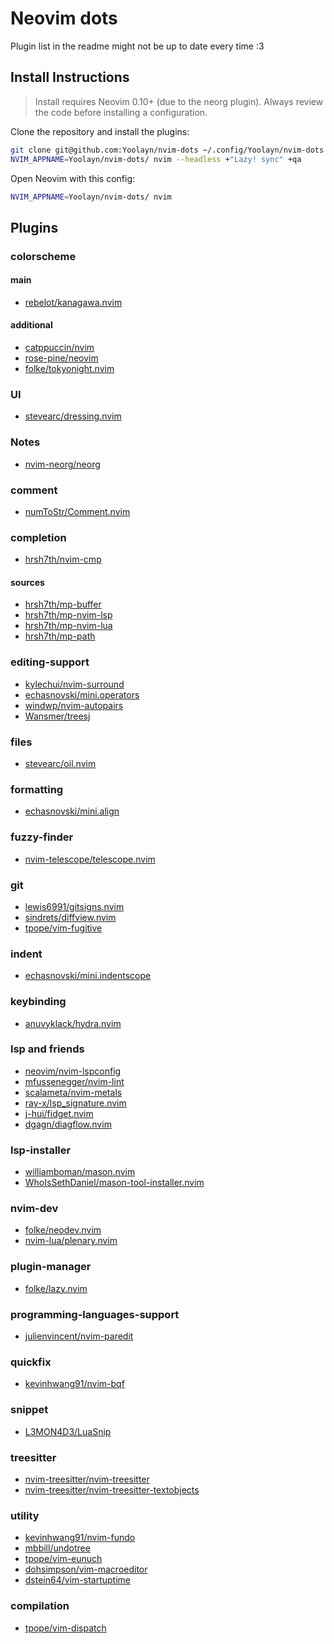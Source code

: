 # Neovim dots

Plugin list in the readme might not be up to date every time :3
## Install Instructions

 > Install requires Neovim 0.10+ (due to the neorg plugin). Always review the code before installing a configuration.

Clone the repository and install the plugins:

```sh
git clone git@github.com:Yoolayn/nvim-dots ~/.config/Yoolayn/nvim-dots
NVIM_APPNAME=Yoolayn/nvim-dots/ nvim --headless +"Lazy! sync" +qa
```

Open Neovim with this config:

```sh
NVIM_APPNAME=Yoolayn/nvim-dots/ nvim
```

## Plugins

### colorscheme
#### main
+ [rebelot/kanagawa.nvim](https://github.com/rebelot/kanagawa.nvim)

#### additional
+ [catppuccin/nvim](https://github.com/catppuccin/nvim)
+ [rose-pine/neovim](https://github.com/rose-pine/neovim)
+ [folke/tokyonight.nvim](https://github.com/folke/tokyonight.nvim)

### UI
+ [stevearc/dressing.nvim](https://github.com/stevearc/dressing.nvim)

### Notes
+ [nvim-neorg/neorg](https://github.com/nvim-neorg/neorg)

### comment
+ [numToStr/Comment.nvim](https://github.com/numToStr/Comment.nvim)

### completion
+ [hrsh7th/nvim-cmp](https://github.com/hrsh7th/nvim-cmp)

#### sources
+ [hrsh7th/mp-buffer](https://github.com/hrsh7th/cmp-buffer)
+ [hrsh7th/mp-nvim-lsp](https://github.com/hrsh7th/cmp-nvim-lsp)
+ [hrsh7th/mp-nvim-lua](https://github.com/hrsh7th/cmp-nvim-lua)
+ [hrsh7th/mp-path](https://github.com/hrsh7th/cmp-path)

### editing-support
+ [kylechui/nvim-surround](https://github.com/kylechui/nvim-surround)
+ [echasnovski/mini.operators](https://github.com/echasnovski/mini.operators)
+ [windwp/nvim-autopairs](https://github.com/windwp/nvim-autopairs)
+ [Wansmer/treesj](https://github.com/Wansmer/treesj)

### files
+ [stevearc/oil.nvim](https://github.com/stevearc/oil.nvim)

### formatting
+ [echasnovski/mini.align](https://github.com/echasnovski/mini.align)

### fuzzy-finder
+ [nvim-telescope/telescope.nvim](https://github.com/nvim-telescope/telescope.nvim)

### git
+ [lewis6991/gitsigns.nvim](https://github.com/lewis6991/gitsigns.nvim)
+ [sindrets/diffview.nvim](https://github.com/sindrets/diffview.nvim)
+ [tpope/vim-fugitive](https://github.com/tpope/vim-fugitive)

### indent
+ [echasnovski/mini.indentscope](https://github.com/echasnovski/mini.indentscope)

### keybinding
+ [anuvyklack/hydra.nvim](https://github.com/anuvyklack/hydra.nvim)

### lsp and friends
+ [neovim/nvim-lspconfig](https://github.com/neovim/nvim-lspconfig)
+ [mfussenegger/nvim-lint](https://github.com/mfussenegger/nvim-lint)
+ [scalameta/nvim-metals](https://github.com/scalameta/nvim-metals)
+ [ray-x/lsp_signature.nvim](https://github.com/ray-x/lsp_signature.nvim)
+ [j-hui/fidget.nvim](https://github.com/j-hui/fidget.nvim)
+ [dgagn/diagflow.nvim](https://github.com/dgagn/diagflow.nvim)

### lsp-installer
+ [williamboman/mason.nvim](https://github.com/williamboman/mason.nvim)
+ [WhoIsSethDaniel/mason-tool-installer.nvim](https://github.com/WhoIsSethDaniel/mason-tool-installer.nvim)

### nvim-dev
+ [folke/neodev.nvim](https://github.com/folke/neodev.nvim)
+ [nvim-lua/plenary.nvim](https://github.com/nvim-lua/plenary.nvim)

### plugin-manager
+ [folke/lazy.nvim](https://github.com/folke/lazy.nvim)

### programming-languages-support
+ [julienvincent/nvim-paredit](https://github.com/julienvincent/nvim-paredit)

### quickfix
+ [kevinhwang91/nvim-bqf](https://github.com/kevinhwang91/nvim-bqf)

### snippet
+ [L3MON4D3/LuaSnip](https://github.com/L3MON4D3/LuaSnip)

### treesitter
+ [nvim-treesitter/nvim-treesitter](https://github.com/nvim-treesitter/nvim-treesitter)
+ [nvim-treesitter/nvim-treesitter-textobjects](https://github.com/nvim-treesitter/nvim-treesitter-textobjects)

### utility
+ [kevinhwang91/nvim-fundo](https://github.com/kevinhwang91/nvim-fundo)
+ [mbbill/undotree](https://github.com/mbbill/undotree)
+ [tpope/vim-eunuch](https://github.com/tpope/vim-eunuch)
+ [dohsimpson/vim-macroeditor](https://github.com/dohsimpson/vim-macroeditor)
+ [dstein64/vim-startuptime](https://github.com/dstein64/vim-startuptime)

### compilation
+ [tpope/vim-dispatch](https://github.com/tpope/vim-dispatch)
